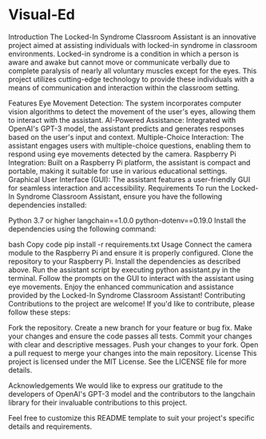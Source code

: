 # Visual-Ed
Introduction
The Locked-In Syndrome Classroom Assistant is an innovative project aimed at assisting individuals with locked-in syndrome in classroom environments. Locked-in syndrome is a condition in which a person is aware and awake but cannot move or communicate verbally due to complete paralysis of nearly all voluntary muscles except for the eyes. This project utilizes cutting-edge technology to provide these individuals with a means of communication and interaction within the classroom setting.

Features
Eye Movement Detection: The system incorporates computer vision algorithms to detect the movement of the user's eyes, allowing them to interact with the assistant.
AI-Powered Assistance: Integrated with OpenAI's GPT-3 model, the assistant predicts and generates responses based on the user's input and context.
Multiple-Choice Interaction: The assistant engages users with multiple-choice questions, enabling them to respond using eye movements detected by the camera.
Raspberry Pi Integration: Built on a Raspberry Pi platform, the assistant is compact and portable, making it suitable for use in various educational settings.
Graphical User Interface (GUI): The assistant features a user-friendly GUI for seamless interaction and accessibility.
Requirements
To run the Locked-In Syndrome Classroom Assistant, ensure you have the following dependencies installed:

Python 3.7 or higher
langchain==1.0.0
python-dotenv==0.19.0
Install the dependencies using the following command:

bash
Copy code
pip install -r requirements.txt
Usage
Connect the camera module to the Raspberry Pi and ensure it is properly configured.
Clone the repository to your Raspberry Pi.
Install the dependencies as described above.
Run the assistant script by executing python assistant.py in the terminal.
Follow the prompts on the GUI to interact with the assistant using eye movements.
Enjoy the enhanced communication and assistance provided by the Locked-In Syndrome Classroom Assistant!
Contributing
Contributions to the project are welcome! If you'd like to contribute, please follow these steps:

Fork the repository.
Create a new branch for your feature or bug fix.
Make your changes and ensure the code passes all tests.
Commit your changes with clear and descriptive messages.
Push your changes to your fork.
Open a pull request to merge your changes into the main repository.
License
This project is licensed under the MIT License. See the LICENSE file for more details.

Acknowledgements
We would like to express our gratitude to the developers of OpenAI's GPT-3 model and the contributors to the langchain library for their invaluable contributions to this project.

Feel free to customize this README template to suit your project's specific details and requirements.

